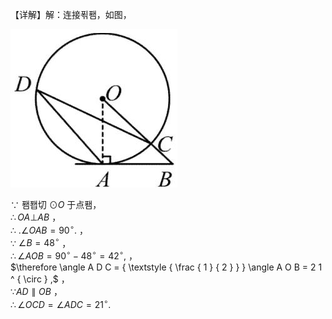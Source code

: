【详解】解：连接푂퐴，如图，

![](<../../qs_image_DB/专题3-6__圆的综合（27类题型）（解析版）/3650fc837f26d6faabe9f34b2d560c0b85e63fd13eea90ce091689bd4c7ac950.jpg>)

∵ 퐴퐵切 $\odot { } O$ 于点퐴，  
$\therefore O A \bot A B$ ，  
∴ $. \angle O A B = 9 0 ^ { \circ } .$ ，  
∵ $\angle B = 4 8 ^ { \circ }$ ，  
$\therefore \angle A O B = 9 0 ^ { \circ } - 4 8 ^ { \circ } = 4 2 ^ { \circ } ,$ ，  
$\therefore \angle A D C = { \textstyle { \frac { 1 } { 2 } } } \angle A O B = 2 1 ^ { \circ } ,$ ，  
$\because A D \parallel O B$ ，  
$\therefore \angle O C D = \angle A D C = 2 1 ^ { \circ } .$

